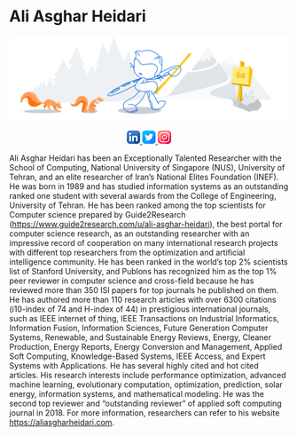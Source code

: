 # Ali Asghar Heidari
![nityan](github-header.svg)

<p align="center">
	<a href="https://www.linkedin.com/in/aliasgharheidari">
		<img alt="Ali Asghar Heidari's LinkdeIN" src="linkedin.png" />
	</a>
	<a href="https://twitter.com/a_asgharheidari">
		<img alt="Ali Asghar Heidari's Twitter" src="twitter.png" />
	</a>
	<a href="https://www.researchgate.net/profile/Ali-Asghar-Heidari">
		<img alt="Ali Asghar Heidari's Instagram" src="instagram.png" />
	</a>
</p>

Ali Asghar Heidari has been an Exceptionally Talented Researcher with the School of Computing, National University of Singapore (NUS), University of Tehran, and an elite researcher of Iran’s National Elites Foundation (INEF). He was born in 1989 and has studied information systems as an outstanding ranked one student with several awards from the College of Engineering, University of Tehran. He has been ranked among the top scientists for Computer science prepared by Guide2Research (https://www.guide2research.com/u/ali-asghar-heidari), the best portal for computer science research, as an outstanding researcher with an impressive record of cooperation on many international research projects with different top researchers from the optimization and artificial intelligence community. He has been ranked in the world’s top 2% scientists list of Stanford University, and Publons has recognized him as the top 1% peer reviewer in computer science and cross-field because he has reviewed more than 350 ISI papers for top journals he published on them. He has authored more than 110 research articles with over 6300 citations (i10-index of 74 and H-index of 44) in prestigious international journals, such as IEEE internet of thing, IEEE Transactions on Industrial Informatics, Information Fusion, Information Sciences, Future Generation Computer Systems, Renewable, and Sustainable Energy Reviews, Energy, Cleaner Production, Energy Reports, Energy Conversion and Management, Applied Soft Computing, Knowledge-Based Systems, IEEE Access, and Expert Systems with Applications. He has several highly cited and hot cited articles. His research interests include performance optimization, advanced machine learning, evolutionary computation, optimization, prediction, solar energy, information systems, and mathematical modeling. He was the second top reviewer and “outstanding reviewer” of applied soft computing journal in 2018. For more information, researchers can refer to his website https://aliasgharheidari.com.
